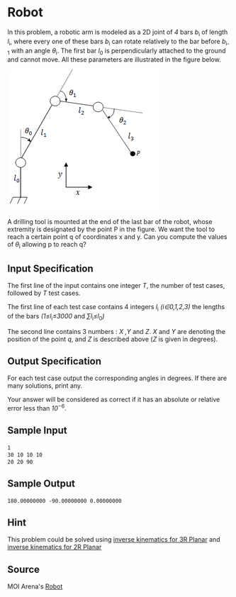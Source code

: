 # Robot

In this problem, a robotic arm is modeled as a 2D joint of *4* bars *b*<sub>i</sub> of length *l*<sub>i</sub>, where every one of these bars *b*<sub>i</sub> can rotate relatively to the bar before *b*<sub>i-1</sub> with an angle *θ*<sub>i</sub>. The first bar *l*<sub>0</sub> is perpendicularly attached to the ground and cannot move. All these parameters are illustrated in the figure below.

![alt text](robot.png)

A drilling tool is mounted at the end of the last bar of the robot, whose extremity is designated by the point P in the figure. We want the tool to reach a certain point q of coordinates x and y. Can you compute the values of *θ*<sub>i</sub> allowing p to reach q?

## Input Specification

The first line of the input contains one integer *T*, the number of test cases, followed by *T* test cases.

The first line of each test case contains 4 integers *l*<sub>i</sub> *(i∈0,1,2,3)* the lengths of the bars *(1≤l*<sub>i</sub>*≤3000* and *∑l*<sub>i</sub>*≤l*<sub>0</sub>*)*

The second line contains 3 numbers : *X ,Y* and *Z*. *X* and *Y* are denoting the position of the point *q*, and *Z* is described above (*Z* is given in degrees).

## Output Specification

For each test case output the corresponding angles in degrees. If there are many solutions, print any.

Your answer will be considered as correct if it has an absolute or relative error less than *10*<sup>−6</sup>.

## Sample Input

~~~
1
30 10 10 10
20 20 90
~~~

## Sample Output

~~~
180.00000000 -90.00000000 0.00000000
~~~

## Hint

This problem could be solved using [inverse kinematics for 3R Planar](https://www.seas.upenn.edu/~meam520/notes02/IntroRobotKinematics5.pdf) and [inverse kinematics for 2R Planar](https://robohub.org/masterclass-inverse-kinematics-and-robot-motion/)

## Source

MOI Arena's [Robot](http://arena.ioi.ma/problem/mcpc2018robot2)
